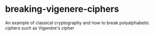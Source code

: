 # breaking-vigenere-ciphers
An example of classical cryptography and how to break polyalphabetic ciphers such as Vigenère's cipher
